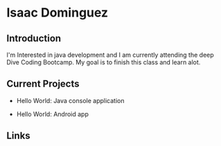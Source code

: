 # Isaac Dominguez

## Introduction

I'm Interested in java development and I am currently attending the deep Dive Coding Bootcamp. My goal is to finish this class and learn alot.

## Current Projects

 * Hello World: Java console application
      
 * Hello World: Android app

## Links
